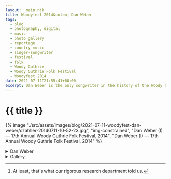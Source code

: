 ```yaml
---
layout: _main.njk
title: Woodyfest 2014&colon; Dan Weber
tags: 
  - blog
  - photography, digital
  - music
  - photo gallery
  - reportage
  - country music
  - singer-songwriter
  - festival
  - folk
  - Woody Guthrie
  - Woody Guthrie Folk Festival
  - Woodyfest 2014
date: 2021-07-11T21:55:41+00:00
excerpt: Dan Weber is the only songwriter in the history of the Woody Guthrie Folk Festival to have pulled off a hat trick.
---
```

<!-- markdownlint-disable MD025 -->
# {{ title }}

<!-- markdownlint-enable MD025 --><mpb-dialog-img>

{% image "./src/assets/images/blog/2021-07-11-woodyfest-dan-weber/czahller-20140711-10-52-23.jpg", "img-constrained", "Dan Weber (I) — 17th Annual Woody Guthrie Folk Festival, 2014", "Dan Weber (I) — 17th Annual Woody Guthrie Folk Festival, 2014" %}</mpb-dialog-img>

<div class="widget__wrapper">
  <details name="tabs">
    <summary>Dan Weber</summary>
    <div>

## Dan Weber

<div class="drop-cap">

<span class="h-card p-name">Dan Weber</span> is the only songwriter in Woody Guthrie Folk Festival history to have pulled off the hat trick of winning the first-, second-, and third-place prizes in the Woody Guthrie Songwriting contest.[^1] Weber is a festival regular, attending even when he's not on the bill. In <time datetime="2014">2014</time> he won second-place in the contest and also performed a full set at the Crystal Theatre.
</div>

[^1]: At least, that's what our rigorous research department told us.

In addition to this gallery from Weber's <time datetime="2014-07-11T10:00-5:00">2014</time> showcase, we've written about <a href="/dan-weber-at-the-crystal-theatre-woody-guthrie-folk-festival/">his <time date_time="2013-07-13T10:30:00-5:00">2013</time> set</a> and <a href="/woodyfest-2019-songwriting-contest-winners/">his <time date_time="2019-07-12T19:25:00-5:00">2019</time> appearance</a>.

  </div></details>
  <details name="tabs">
    <summary>Gallery</summary><div>

## Gallery

<mpb-dialog-gallery hint rel cols="8">
  
  ![Dan Weber, Upstage View — 17th Annual Woody Guthrie Folk Festival, 2014](/assets/images/blog/2021-07-11-woodyfest-dan-weber/czahller-20140711-10-42-53.jpg)
  ![Dan Web (I) — 17th Annual Woody Guthrie Folk Festival, 2014](/assets/images/blog/2021-07-11-woodyfest-dan-weber/czahller-20140711-10-52-23.jpg)
  ![Dan Web (II) — 17th Annual Woody Guthrie Folk Festival, 2014](/assets/images/blog/2021-07-11-woodyfest-dan-weber/czahller-20140711-10-52-26.jpg)
  ![Dan Web (III) — 17th Annual Woody Guthrie Folk Festival, 2014](/assets/images/blog/2021-07-11-woodyfest-dan-weber/czahller-20140711-10-55-17.jpg)
  ![Dan Web (IV) — 17th Annual Woody Guthrie Folk Festival, 2014](/assets/images/blog/2021-07-11-woodyfest-dan-weber/czahller-20140711-10-56-27.jpg)
  ![Dan Web (V) — 17th Annual Woody Guthrie Folk Festival, 2014](/assets/images/blog/2021-07-11-woodyfest-dan-weber/czahller-20140711-10-56-29.jpg)
  ![Dan Web (VI) — 17th Annual Woody Guthrie Folk Festival, 2014](/assets/images/blog/2021-07-11-woodyfest-dan-weber/czahller-20140711-10-57-01.jpg)
  ![Dan Web (VII) — 17th Annual Woody Guthrie Folk Festival, 2014](/assets/images/blog/2021-07-11-woodyfest-dan-weber/czahller-20140711-10-58-38.jpg)
  ![Dan Web (VIII) — 17th Annual Woody Guthrie Folk Festival, 2014](/assets/images/blog/2021-07-11-woodyfest-dan-weber/czahller-20140711-10-58-40.jpg)
</mpb-dialog-gallery></div></details></div>
